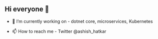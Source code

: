 ## Hi everyone 👋 
- 👀 I’m currently working on - dotnet core, microservices, Kubernetes
<!-- - 🌱 I’m currently learning - 
- 💞️ Ask me about - dotnet core, DevOps & more -->  
- 📫 How to reach me - Twitter @ashish_hatkar

<!--- DevOps, Containers, DevOps with Kubernetes, CNCF tools, AI/ML, serverless, scaling applications in the cloud, communities, traveling  
ashuhatkar/ashuhatkar is a ✨ special ✨ repository because its `README.md` (this file) appears on your GitHub profile.
You can click the Preview link to take a look at your changes.
--->
